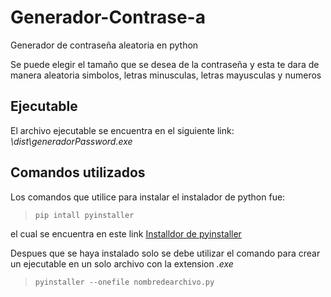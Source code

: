 # Generador-Contrase-a
Generador de contraseña aleatoria en python

Se puede elegir el tamaño que se desea de la contraseña y esta te dara de manera aleatoria simbolos, letras minusculas, letras mayusculas y numeros

## Ejecutable

El archivo ejecutable se encuentra en el siguiente link: *\dist\generadorPassword.exe*

## Comandos utilizados

Los comandos que utilice para instalar el instalador de python fue:

> `pip intall pyinstaller`

el cual se encuentra en este link [Installdor de pyinstaller](https://www.pyinstaller.org/downloads.html)

Despues que se haya instalado solo se debe utilizar el comando para crear un ejecutable en un solo archivo con la extension *.exe*

> `pyinstaller --onefile nombredearchivo.py` 

